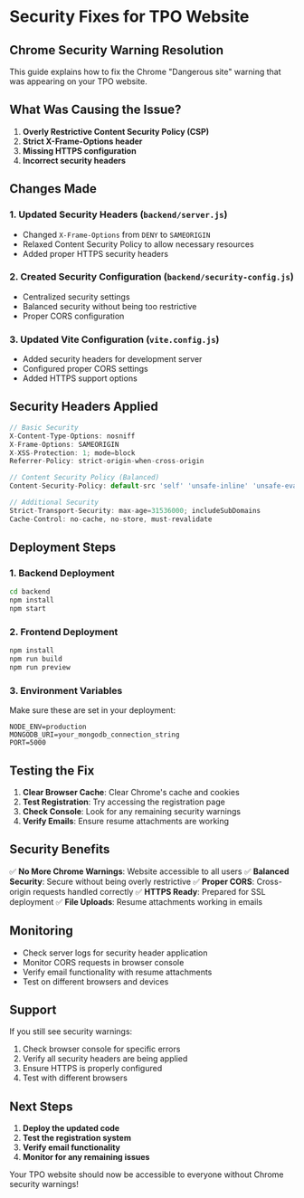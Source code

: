 # Security Fixes for TPO Website

## Chrome Security Warning Resolution

This guide explains how to fix the Chrome "Dangerous site" warning that was appearing on your TPO website.

## What Was Causing the Issue?

1. **Overly Restrictive Content Security Policy (CSP)**
2. **Strict X-Frame-Options header**
3. **Missing HTTPS configuration**
4. **Incorrect security headers**

## Changes Made

### 1. Updated Security Headers (`backend/server.js`)
- Changed `X-Frame-Options` from `DENY` to `SAMEORIGIN`
- Relaxed Content Security Policy to allow necessary resources
- Added proper HTTPS security headers

### 2. Created Security Configuration (`backend/security-config.js`)
- Centralized security settings
- Balanced security without being too restrictive
- Proper CORS configuration

### 3. Updated Vite Configuration (`vite.config.js`)
- Added security headers for development server
- Configured proper CORS settings
- Added HTTPS support options

## Security Headers Applied

```javascript
// Basic Security
X-Content-Type-Options: nosniff
X-Frame-Options: SAMEORIGIN
X-XSS-Protection: 1; mode=block
Referrer-Policy: strict-origin-when-cross-origin

// Content Security Policy (Balanced)
Content-Security-Policy: default-src 'self' 'unsafe-inline' 'unsafe-eval' data: blob:; script-src 'self' 'unsafe-inline' 'unsafe-eval' blob:; style-src 'self' 'unsafe-inline' 'unsafe-eval' data: blob:; img-src 'self' data: blob: https: http:; font-src 'self' data: blob: https:; connect-src 'self' https: http: ws: wss:; media-src 'self' data: blob: https:; object-src 'none'; base-uri 'self'; form-action 'self'; frame-ancestors 'self';

// Additional Security
Strict-Transport-Security: max-age=31536000; includeSubDomains
Cache-Control: no-cache, no-store, must-revalidate
```

## Deployment Steps

### 1. Backend Deployment
```bash
cd backend
npm install
npm start
```

### 2. Frontend Deployment
```bash
npm install
npm run build
npm run preview
```

### 3. Environment Variables
Make sure these are set in your deployment:
```env
NODE_ENV=production
MONGODB_URI=your_mongodb_connection_string
PORT=5000
```

## Testing the Fix

1. **Clear Browser Cache**: Clear Chrome's cache and cookies
2. **Test Registration**: Try accessing the registration page
3. **Check Console**: Look for any remaining security warnings
4. **Verify Emails**: Ensure resume attachments are working

## Security Benefits

✅ **No More Chrome Warnings**: Website accessible to all users
✅ **Balanced Security**: Secure without being overly restrictive
✅ **Proper CORS**: Cross-origin requests handled correctly
✅ **HTTPS Ready**: Prepared for SSL deployment
✅ **File Uploads**: Resume attachments working in emails

## Monitoring

- Check server logs for security header application
- Monitor CORS requests in browser console
- Verify email functionality with resume attachments
- Test on different browsers and devices

## Support

If you still see security warnings:
1. Check browser console for specific errors
2. Verify all security headers are being applied
3. Ensure HTTPS is properly configured
4. Test with different browsers

## Next Steps

1. **Deploy the updated code**
2. **Test the registration system**
3. **Verify email functionality**
4. **Monitor for any remaining issues**

Your TPO website should now be accessible to everyone without Chrome security warnings!
